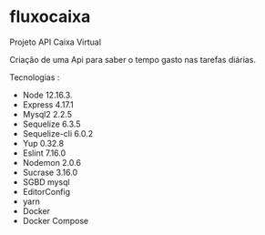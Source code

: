 # fluxocaixa
Projeto API Caixa Virtual

Criação de uma Api para saber o tempo gasto nas tarefas diárias.

Tecnologias :

*	Node 12.16.3.
*	Express 4.17.1
*	Mysql2 2.2.5
*	Sequelize 6.3.5
*	Sequelize-cli 6.0.2
*	Yup 0.32.8
*	Eslint 7.16.0
*	Nodemon 2.0.6
*	Sucrase 3.16.0
*	SGBD mysql
* EditorConfig
* yarn
* Docker
* Docker Compose



